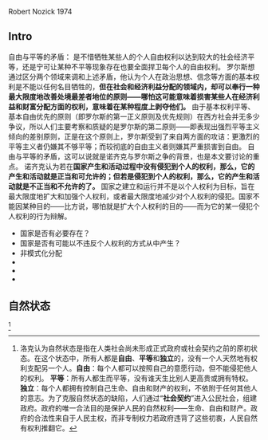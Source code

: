 Robert Nozick 1974
## Intro
自由与平等的矛盾：
是不惜牺牲某些人的个人自由权利以达到较大的社会经济平等，还是宁可让某种不平等现象存在也要全面捍卫每个人的自由权利。
罗尔斯想通过区分两个领域来调和上述矛盾，他认为个人在政治思想、信念等方面的基本权利是不能以任何名目牺牲的，**但在社会和经济利益分配的领域内，却可以奉行一种最大限度地改善处境最差者地位的原则——哪怕这可能意味着损害某些人在经济利益和财富分配方面的权利，意味着在某种程度上剥夺他们。** 由于基本权利平等、基本自由优先的原则（即罗尔斯的第一正义原则及优先规则）在西方社会并无多少争议，所以人们主要考察和质疑的是罗尔斯的第二原则——即表现出强烈平等主义倾向的差别原则，正是在这个原则上，罗尔斯受到了来自两方面的攻诘：更激烈的平等主义者仍嫌其不够平等；而较彻底的自由主义者则嫌其严重损害到自由。
自由与平等的矛盾，这可以说就是诺齐克与罗尔斯之争的背景，也是本文要讨论的重点。
诺齐克认为若在**国家产生和活动过程中没有侵犯到个人的权利，那么，它的产生和活动就是正当和可允许的；但若是侵犯到个人的权利，那么，它的产生和活动就是不正当和不允许的了。** 国家之建立和运行并不是以个人权利为目标，旨在最大限度地扩大和加强个人权利，或者最大限度地减少对个人权利的侵犯。国家不能因某种目的——比方说，哪怕就是扩大个人权利的目的——而为它的某一侵犯个人权利的行为辩解。

* 国家是否有必要存在？
* 国家是否有可能以不违反个人权利的方式从中产生？
* 非模式化分配
* 
* 
* 


## 自然状态
[^洛克的自然状态]






[^洛克的自然状态]:洛克认为自然状态是指在人类社会尚未形成正式政府或社会契约之前的原初状态。在这个状态中，所有人都是**自由**、**平等**和**独立**的，没有一个人天然地有权利支配另一个人。**自由**：每个人都可以按照自己的意愿行动，但不能侵犯他人的权利。 **平等**：所有人都生而平等，没有谁天生比别人更高贵或拥有特权。 **独立**：每个人都拥有控制自己生命、自由和财产的权利，不依附于任何其他人的意志。为了克服自然状态的缺陷，人们通过“**社会契约**”进入公民社会，组建政府。政府的唯一合法目的是保护人民的自然权利——生命、自由和财产。政府的合法性来自于人民主权，而非专制权力若政府违背了这些初衷，人民自然有权利推翻它。